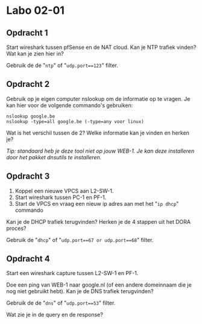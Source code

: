 # Labo 02-01

## Opdracht 1

Start wireshark tussen pfSense en de NAT cloud. Kan je NTP trafiek vinden? Wat kan je zien hier in?

Gebruik de de "`ntp`" of "`udp.port==123`" filter.

## Opdracht 2

Gebruik op je eigen computer nslookup om de informatie op te vragen. Je kan hier voor de volgende commando's gebruiken:

```
nslookup google.be
nslookup -type=all google.be (-type=any voor linux)
```

Wat is het verschil tussen de 2? Welke informatie kan je vinden en herken je?

_Tip: standaard heb je deze tool niet op jouw WEB-1. Je kan deze installeren door het pakket dnsutils te installeren._


## Opdracht 3


1. Koppel een nieuwe VPCS aan L2-SW-1. 
2. Start wireshark tussen PC-1 en PF-1.
3. Start de VPCS en vraag een nieuw ip adres aan met het "`ip dhcp`" commando

Kan je de DHCP trafiek terugvinden? Herken je de 4 stappen uit het DORA proces?

Gebruik de "`dhcp`" of "`udp.port==67 or udp.port==68`" filter.


## Opdracht 4

Start een wireshark capture tussen L2-SW-1 en PF-1.

Doe een ping van WEB-1 naar google.nl (of een andere domeinnaam die je nog niet gebruikt hebt). Kan je de DNS trafiek terugvinden?

Gebruik de de "`dns`" of "`udp.port==53`" filter.

Wat zie je in de query en de response?
